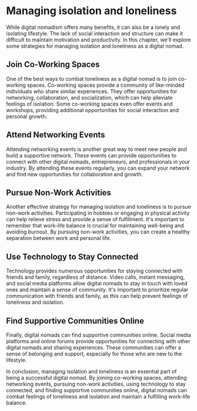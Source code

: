 Managing isolation and loneliness
=======================================================================================

While digital nomadism offers many benefits, it can also be a lonely and isolating lifestyle. The lack of social interaction and structure can make it difficult to maintain motivation and productivity. In this chapter, we'll explore some strategies for managing isolation and loneliness as a digital nomad.

Join Co-Working Spaces
----------------------

One of the best ways to combat loneliness as a digital nomad is to join co-working spaces. Co-working spaces provide a community of like-minded individuals who share similar experiences. They offer opportunities for networking, collaboration, and socialization, which can help alleviate feelings of isolation. Some co-working spaces even offer events and workshops, providing additional opportunities for social interaction and personal growth.

Attend Networking Events
------------------------

Attending networking events is another great way to meet new people and build a supportive network. These events can provide opportunities to connect with other digital nomads, entrepreneurs, and professionals in your industry. By attending these events regularly, you can expand your network and find new opportunities for collaboration and growth.

Pursue Non-Work Activities
--------------------------

Another effective strategy for managing isolation and loneliness is to pursue non-work activities. Participating in hobbies or engaging in physical activity can help relieve stress and provide a sense of fulfillment. It's important to remember that work-life balance is crucial for maintaining well-being and avoiding burnout. By pursuing non-work activities, you can create a healthy separation between work and personal life.

Use Technology to Stay Connected
--------------------------------

Technology provides numerous opportunities for staying connected with friends and family, regardless of distance. Video calls, instant messaging, and social media platforms allow digital nomads to stay in touch with loved ones and maintain a sense of community. It's important to prioritize regular communication with friends and family, as this can help prevent feelings of loneliness and isolation.

Find Supportive Communities Online
----------------------------------

Finally, digital nomads can find supportive communities online. Social media platforms and online forums provide opportunities for connecting with other digital nomads and sharing experiences. These communities can offer a sense of belonging and support, especially for those who are new to the lifestyle.

In conclusion, managing isolation and loneliness is an essential part of being a successful digital nomad. By joining co-working spaces, attending networking events, pursuing non-work activities, using technology to stay connected, and finding supportive communities online, digital nomads can combat feelings of loneliness and isolation and maintain a fulfilling work-life balance.
